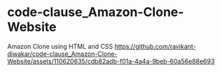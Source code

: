 # code-clause_Amazon-Clone-Website
Amazon Clone using HTML and CSS
https://github.com/ravikant-diwakar/code-clause_Amazon-Clone-Website/assets/110620635/cdb82adb-f01a-4a4a-9beb-60a56e88e693

